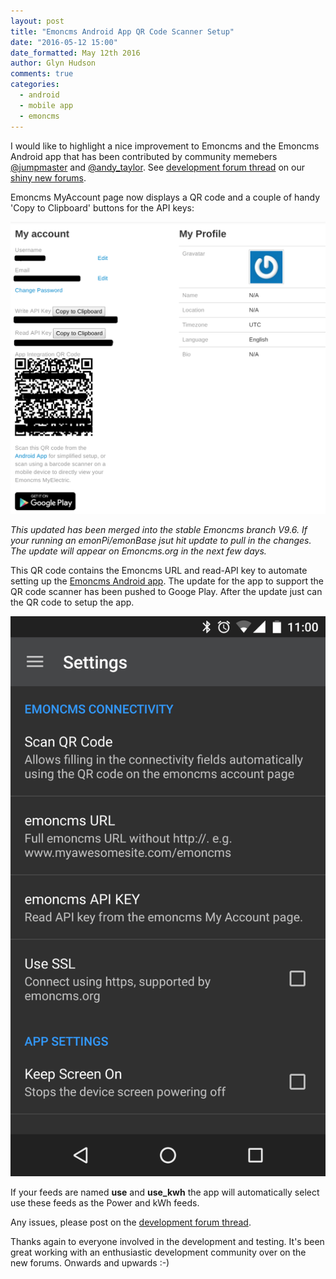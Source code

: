 ```yaml
---
layout: post
title: "Emoncms Android App QR Code Scanner Setup"
date: "2016-05-12 15:00"
date_formatted: May 12th 2016
author: Glyn Hudson
comments: true
categories:
  - android
  - mobile app
  - emoncms
---
```

  
I would like to highlight a nice improvement to Emoncms and the Emoncms Android app that has been contributed by community memebers [@jumpmaster](https://community.openenergymonitor.org/users/jumpmaster/activity) and [@andy_taylor](https://community.openenergymonitor.org/users/andy_taylor/activity). See [development forum thread](https://community.openenergymonitor.org/t/mobile-app-qr-code/149) on our [shiny new forums](/2016/05/website-changes/).

Emoncms MyAccount page now displays a QR code and a couple of handy 'Copy to Clipboard' buttons for the API keys:

![Emoncms QR code generator](/images/emoncms-qr.png)

*This updated has been merged into the stable Emoncms branch V9.6. If your running an emonPi/emonBase jsut hit update to pull in the changes. The update will appear on Emoncms.org in the next few days.*

This QR code contains the Emoncms URL and read-API key to automate setting up the [Emoncms Android app](https://play.google.com/store/apps/details?id=org.emoncms.myapps&hl=en_GB). The update for the app to support the QR code scanner has been pushed to Googe Play. After the update just can the QR code to setup the app.

![Android App QR](/images/android-qr.png)

If your feeds are named **use** and **use_kwh** the app will automatically select use these feeds as the Power and kWh feeds.

Any issues, please post on the [development forum thread](https://community.openenergymonitor.org/t/mobile-app-qr-code/149).

Thanks again to everyone involved in the development and testing. It's been great working with an enthusiastic development community over on the new forums. Onwards and upwards :-)